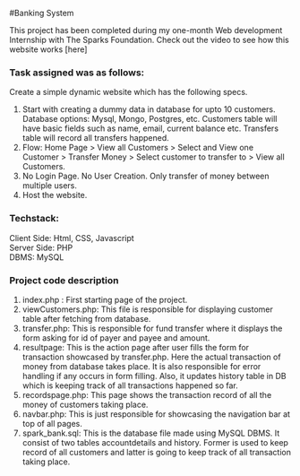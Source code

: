 #Banking System

This project has been completed during my one-month Web development Internship with The Sparks Foundation. Check out the video to see how this website works [here]

### Task assigned was as follows:

Create a simple dynamic website which has the following specs.
1. Start with creating a dummy data in database for upto 10 customers. Database options: Mysql, Mongo, Postgres, etc. Customers table will have basic fields such as name, email, current balance etc. Transfers table will record all transfers happened.
2. Flow: Home Page > View all Customers > Select and View one Customer > Transfer Money > Select customer to transfer to > View all Customers.
3. No Login Page. No User Creation. Only transfer of money between multiple users.
4. Host the website.

### Techstack:

Client Side: Html, CSS, Javascript<br>
Server Side: PHP<br>
DBMS: MySQL<br>

### Project code description

1. index.php : First starting page of the project.<br>
2. viewCustomers.php: This file is responsible for displaying customer table after fetching from database.<br>
3. transfer.php: This is responsible for fund transfer where it displays the form asking for id of payer and payee and amount.<br>
4. resultpage: This is the action page after user fills the form for transaction showcased by transfer.php. Here the actual transaction of money from database takes place. It is also responsible for error handling if any occurs in form filling. Also, it updates history table in DB which is keeping track of all transactions happened so far.<br>
5. recordspage.php: This page shows the transaction record of all the money of customers taking place.<br>
6. navbar.php: This is just responsible for showcasing the navigation bar at top of all pages.<br>
7. spark_bank.sql: This is the database file made using MySQL DBMS. It consist of two tables accountdetails and history. Former is used to keep record of all customers and latter is going to keep track of all transaction taking place.<br>

